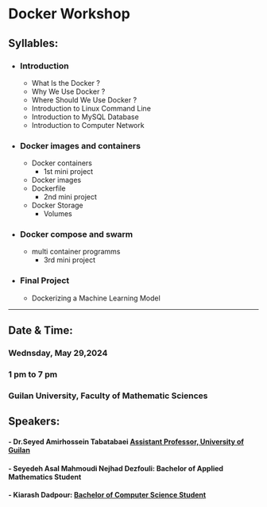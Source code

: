 # Docker Workshop   
## Syllables:  
- ### Introduction 
   - What Is the Docker ?
   - Why We Use Docker ?
   - Where Should We Use Docker ?
   - Introduction to Linux Command Line
   - Introduction to MySQL Database
   - Introduction to Computer Network
      
- ### Docker images and containers 
   - Docker containers
      - 1st mini project
   - Docker images  
   - Dockerfile
      - 2nd mini project
   - Docker Storage
      - Volumes

- ### Docker compose and swarm
  - multi container programms
    - 3rd mini project
- ### Final Project
  - Dockerizing a Machine Learning Model
---
## Date & Time:
### Wednsday,  May  29,2024
### 1 pm to 7 pm
### Guilan University, Faculty of Mathematic Sciences

## Speakers:
#### - Dr.Seyed Amirhossein Tabatabaei [Assistant Professor, University of Guilan](https://scholar.google.com/citations?hl=en&user=HEBT11YAAAAJ)
#### - Seyedeh Asal Mahmoudi Nejhad Dezfouli: Bachelor of Applied Mathematics Student
#### - Kiarash Dadpour: [Bachelor of Computer Science Student](https://github.com/KiarashDadpour)


